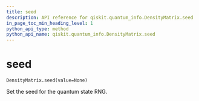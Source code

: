 ```yaml
---
title: seed
description: API reference for qiskit.quantum_info.DensityMatrix.seed
in_page_toc_min_heading_level: 1
python_api_type: method
python_api_name: qiskit.quantum_info.DensityMatrix.seed
---
```


# seed

<span id="qiskit.quantum_info.DensityMatrix.seed" />

`DensityMatrix.seed(value=None)`

Set the seed for the quantum state RNG.

